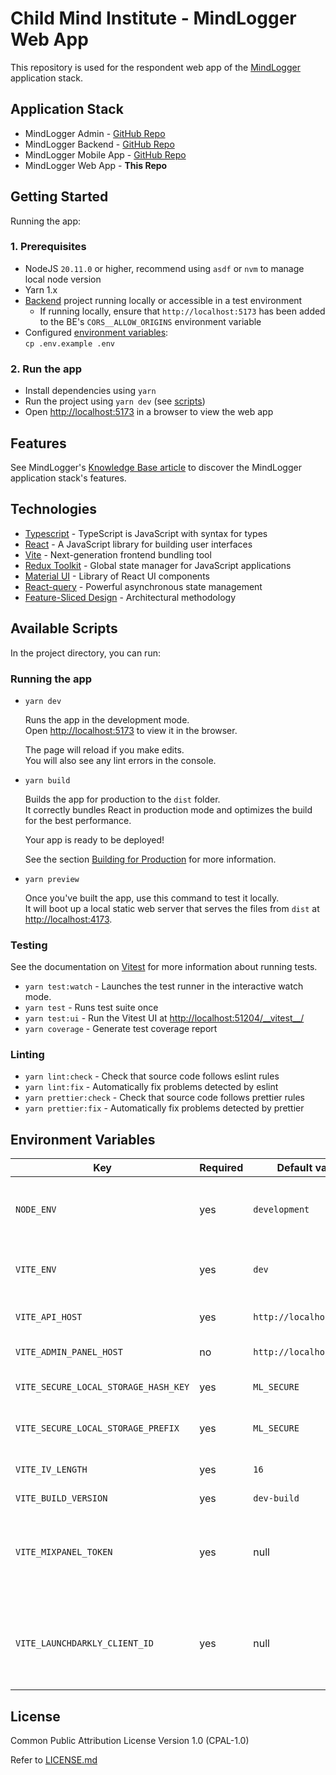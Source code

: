 # Child Mind Institute - MindLogger Web App

This repository is used for the respondent web app of the [MindLogger](https://mindlogger.org/) application stack.

## Application Stack

* MindLogger Admin - [GitHub Repo](https://github.com/ChildMindInstitute/mindlogger-admin)
* MindLogger Backend - [GitHub Repo](https://github.com/ChildMindInstitute/mindlogger-backend-refactor)
* MindLogger Mobile App - [GitHub Repo](https://github.com/ChildMindInstitute/mindlogger-app-refactor)
* MindLogger Web App - **This Repo**

## Getting Started

Running the app:

### 1. Prerequisites

- NodeJS `20.11.0` or higher, recommend using `asdf` or `nvm` to manage local node version
- Yarn 1.x
- [Backend](https://github.com/ChildMindInstitute/mindlogger-backend-refactor) project running locally or accessible in a test environment
  - If running locally, ensure that `http://localhost:5173` has been added to the BE's `CORS__ALLOW_ORIGINS` environment variable
- Configured [environment variables](#environment-variables):\
  `cp .env.example .env`

### 2. Run the app

- Install dependencies using `yarn`
- Run the project using `yarn dev` (see [scripts](#available-scripts))
- Open [http://localhost:5173](http://localhost:5173) in a browser to view the web app

## Features

See MindLogger's [Knowledge Base article](https://mindlogger.atlassian.net/servicedesk/customer/portal/3/topic/4d9a9ad4-c663-443b-b7fc-be9faf5d9383/article/337444910) to discover the MindLogger application stack's features.

## Technologies

- [Typescript](https://www.typescriptlang.org/) - TypeScript is JavaScript with syntax for types
- [React](https://reactjs.org/) - A JavaScript library for building user interfaces
- [Vite](https://vitejs.dev/) - Next-generation frontend bundling tool
- [Redux Toolkit](https://redux-toolkit.js.org/) - Global state manager for JavaScript applications
- [Material UI](https://mui.com/) - Library of React UI components
- [React-query](https://tanstack.com/query/v4/?from=reactQueryV3&original=https://react-query-v3.tanstack.com/) - Powerful asynchronous state management
- [Feature-Sliced Design](https://feature-sliced.design/) - Architectural methodology

## Available Scripts

In the project directory, you can run:

### Running the app

- `yarn dev`

    Runs the app in the development mode.\
    Open [http://localhost:5173](http://localhost:5173) to view it in the browser.

    The page will reload if you make edits.\
    You will also see any lint errors in the console.

- `yarn build`

    Builds the app for production to the `dist` folder.\
    It correctly bundles React in production mode and optimizes the build for the best performance.

    Your app is ready to be deployed!

    See the section [Building for Production](https://vitejs.dev/guide/build.html) for more information.

- `yarn preview`

    Once you've built the app, use this command to test it locally.\
    It will boot up a local static web server that serves the files from `dist` at [http://localhost:4173](http://localhost:4173).

### Testing

See the documentation on [Vitest](https://vitest.dev/guide/) for more information about running tests.

- `yarn test:watch` - Launches the test runner in the interactive watch mode.
- `yarn test` - Runs test suite once
- `yarn test:ui` - Run the Vitest UI at [http://localhost:51204/__vitest\__/](http://localhost:51204/__vitest__/)
- `yarn coverage` - Generate test coverage report

### Linting

- `yarn lint:check` - Check that source code follows eslint rules
- `yarn lint:fix` - Automatically fix problems detected by eslint
- `yarn prettier:check` - Check that source code follows prettier rules
- `yarn prettier:fix` - Automatically fix problems detected by prettier

## Environment Variables

| Key | Required | Default value | Description |
| - | - | - | - |
| `NODE_ENV` | yes | `development` | Node environment (`development` or `production`) |
| `VITE_ENV` | yes | `dev` | Server environment (`dev`, `stage`, or `prod`) |
| `VITE_API_HOST` | yes | `http://localhost:8000/` | MindLogger Backend API base URL |
| `VITE_ADMIN_PANEL_HOST` | no | `http://localhost:3000/` | MindLogger Admin URL |
| `VITE_SECURE_LOCAL_STORAGE_HASH_KEY` | yes | `ML_SECURE` | Secure local storage hash key |
| `VITE_SECURE_LOCAL_STORAGE_PREFIX` | yes | `ML_SECURE` | Secure local storage prefix |
| `VITE_IV_LENGTH` | yes | `16` | Encryption initialization vector length |
| `VITE_BUILD_VERSION` | yes | `dev-build` | Build version |
| `VITE_MIXPANEL_TOKEN` | yes | null | Mixpanel client ID, refer to Confluence for correct environment key |
| `VITE_LAUNCHDARKLY_CLIENT_ID` | yes | null | LaunchDarkly client ID, refer to Confluence for correct environment key |

## License

Common Public Attribution License Version 1.0 (CPAL-1.0)

Refer to [LICENSE.md](./LICENSE.md)
